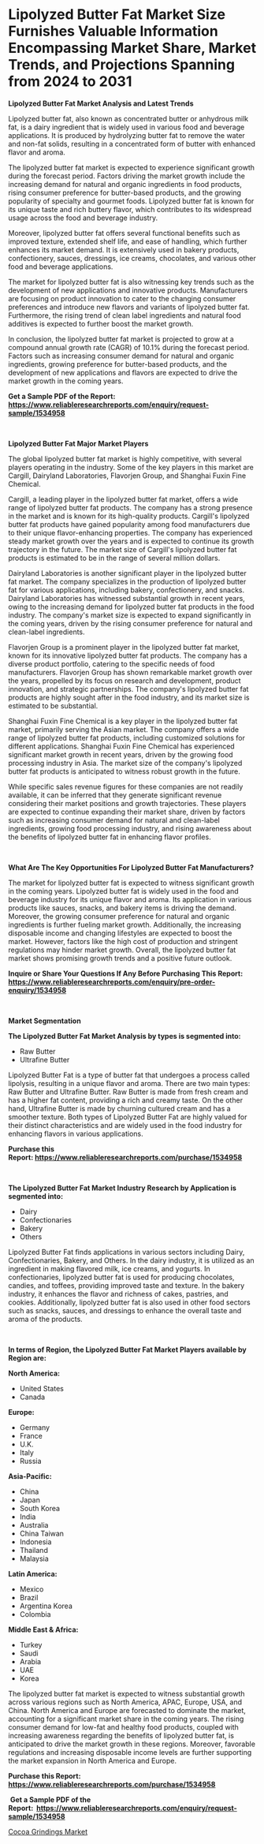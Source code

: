 <p><h1>Lipolyzed Butter Fat Market Size Furnishes Valuable Information Encompassing Market Share, Market Trends, and Projections Spanning from 2024 to 2031</h1></p><p><strong>Lipolyzed Butter Fat Market Analysis and Latest Trends</strong></p>
<p><p>Lipolyzed butter fat, also known as concentrated butter or anhydrous milk fat, is a dairy ingredient that is widely used in various food and beverage applications. It is produced by hydrolyzing butter fat to remove the water and non-fat solids, resulting in a concentrated form of butter with enhanced flavor and aroma.</p><p>The lipolyzed butter fat market is expected to experience significant growth during the forecast period. Factors driving the market growth include the increasing demand for natural and organic ingredients in food products, rising consumer preference for butter-based products, and the growing popularity of specialty and gourmet foods. Lipolyzed butter fat is known for its unique taste and rich buttery flavor, which contributes to its widespread usage across the food and beverage industry.</p><p>Moreover, lipolyzed butter fat offers several functional benefits such as improved texture, extended shelf life, and ease of handling, which further enhances its market demand. It is extensively used in bakery products, confectionery, sauces, dressings, ice creams, chocolates, and various other food and beverage applications.</p><p>The market for lipolyzed butter fat is also witnessing key trends such as the development of new applications and innovative products. Manufacturers are focusing on product innovation to cater to the changing consumer preferences and introduce new flavors and variants of lipolyzed butter fat. Furthermore, the rising trend of clean label ingredients and natural food additives is expected to further boost the market growth.</p><p>In conclusion, the lipolyzed butter fat market is projected to grow at a compound annual growth rate (CAGR) of 10.1% during the forecast period. Factors such as increasing consumer demand for natural and organic ingredients, growing preference for butter-based products, and the development of new applications and flavors are expected to drive the market growth in the coming years.</p></p>
<p><strong>Get a Sample PDF of the Report:&nbsp; <a href="https://www.reliableresearchreports.com/enquiry/request-sample/1534958">https://www.reliableresearchreports.com/enquiry/request-sample/1534958</a></strong></p>
<p>&nbsp;</p>
<p><strong>Lipolyzed Butter Fat Major Market Players</strong></p>
<p><p>The global lipolyzed butter fat market is highly competitive, with several players operating in the industry. Some of the key players in this market are Cargill, Dairyland Laboratories, Flavorjen Group, and Shanghai Fuxin Fine Chemical.</p><p>Cargill, a leading player in the lipolyzed butter fat market, offers a wide range of lipolyzed butter fat products. The company has a strong presence in the market and is known for its high-quality products. Cargill's lipolyzed butter fat products have gained popularity among food manufacturers due to their unique flavor-enhancing properties. The company has experienced steady market growth over the years and is expected to continue its growth trajectory in the future. The market size of Cargill's lipolyzed butter fat products is estimated to be in the range of several million dollars.</p><p>Dairyland Laboratories is another significant player in the lipolyzed butter fat market. The company specializes in the production of lipolyzed butter fat for various applications, including bakery, confectionery, and snacks. Dairyland Laboratories has witnessed substantial growth in recent years, owing to the increasing demand for lipolyzed butter fat products in the food industry. The company's market size is expected to expand significantly in the coming years, driven by the rising consumer preference for natural and clean-label ingredients.</p><p>Flavorjen Group is a prominent player in the lipolyzed butter fat market, known for its innovative lipolyzed butter fat products. The company has a diverse product portfolio, catering to the specific needs of food manufacturers. Flavorjen Group has shown remarkable market growth over the years, propelled by its focus on research and development, product innovation, and strategic partnerships. The company's lipolyzed butter fat products are highly sought after in the food industry, and its market size is estimated to be substantial.</p><p>Shanghai Fuxin Fine Chemical is a key player in the lipolyzed butter fat market, primarily serving the Asian market. The company offers a wide range of lipolyzed butter fat products, including customized solutions for different applications. Shanghai Fuxin Fine Chemical has experienced significant market growth in recent years, driven by the growing food processing industry in Asia. The market size of the company's lipolyzed butter fat products is anticipated to witness robust growth in the future.</p><p>While specific sales revenue figures for these companies are not readily available, it can be inferred that they generate significant revenue considering their market positions and growth trajectories. These players are expected to continue expanding their market share, driven by factors such as increasing consumer demand for natural and clean-label ingredients, growing food processing industry, and rising awareness about the benefits of lipolyzed butter fat in enhancing flavor profiles.</p></p>
<p>&nbsp;</p>
<p><strong>What Are The Key Opportunities For Lipolyzed Butter Fat Manufacturers?</strong></p>
<p><p>The market for lipolyzed butter fat is expected to witness significant growth in the coming years. Lipolyzed butter fat is widely used in the food and beverage industry for its unique flavor and aroma. Its application in various products like sauces, snacks, and bakery items is driving the demand. Moreover, the growing consumer preference for natural and organic ingredients is further fueling market growth. Additionally, the increasing disposable income and changing lifestyles are expected to boost the market. However, factors like the high cost of production and stringent regulations may hinder market growth. Overall, the lipolyzed butter fat market shows promising growth trends and a positive future outlook.</p></p>
<p><strong>Inquire or Share Your Questions If Any Before Purchasing This Report: <a href="https://www.reliableresearchreports.com/enquiry/pre-order-enquiry/1534958">https://www.reliableresearchreports.com/enquiry/pre-order-enquiry/1534958</a></strong></p>
<p>&nbsp;</p>
<p><strong>Market Segmentation</strong></p>
<p><strong>The Lipolyzed Butter Fat Market Analysis by types is segmented into:</strong></p>
<p><ul><li>Raw Butter</li><li>Ultrafine Butter</li></ul></p>
<p><p>Lipolyzed Butter Fat is a type of butter fat that undergoes a process called lipolysis, resulting in a unique flavor and aroma. There are two main types: Raw Butter and Ultrafine Butter. Raw Butter is made from fresh cream and has a higher fat content, providing a rich and creamy taste. On the other hand, Ultrafine Butter is made by churning cultured cream and has a smoother texture. Both types of Lipolyzed Butter Fat are highly valued for their distinct characteristics and are widely used in the food industry for enhancing flavors in various applications.</p></p>
<p><strong>Purchase this Report:&nbsp;<a href="https://www.reliableresearchreports.com/purchase/1534958">https://www.reliableresearchreports.com/purchase/1534958</a></strong></p>
<p>&nbsp;</p>
<p><strong>The Lipolyzed Butter Fat Market Industry Research by Application is segmented into:</strong></p>
<p><ul><li>Dairy</li><li>Confectionaries</li><li>Bakery</li><li>Others</li></ul></p>
<p><p>Lipolyzed Butter Fat finds applications in various sectors including Dairy, Confectionaries, Bakery, and Others. In the dairy industry, it is utilized as an ingredient in making flavored milk, ice creams, and yogurts. In confectionaries, lipolyzed butter fat is used for producing chocolates, candies, and toffees, providing improved taste and texture. In the bakery industry, it enhances the flavor and richness of cakes, pastries, and cookies. Additionally, lipolyzed butter fat is also used in other food sectors such as snacks, sauces, and dressings to enhance the overall taste and aroma of the products.</p></p>
<p>&nbsp;</p>
<p><strong>In terms of Region, the Lipolyzed Butter Fat Market Players available by Region are:</strong></p>
<p>
    <p> <strong> North America: </strong>
        <ul>
            <li>United States</li>
            <li>Canada</li>
        </ul>
        </p> 
    <p> <strong> Europe: </strong>
        <ul>
            <li>Germany</li>
            <li>France</li>
            <li>U.K.</li>
            <li>Italy</li>
            <li>Russia</li>
        </ul>
        </p> 
    <p> <strong> Asia-Pacific: </strong>
        <ul>
            <li>China</li>
            <li>Japan</li>
            <li>South Korea</li>
            <li>India</li>
            <li>Australia</li>
            <li>China Taiwan</li>
            <li>Indonesia</li>
            <li>Thailand</li>
            <li>Malaysia</li>
        </ul>
        </p> 
    <p> <strong> Latin America: </strong>
        <ul>
            <li>Mexico</li>
            <li>Brazil</li>
            <li>Argentina Korea</li>
            <li>Colombia</li>
        </ul>
        </p> 
    <p> <strong> Middle East & Africa: </strong>
        <ul>
            <li>Turkey</li>
            <li>Saudi</li>
            <li>Arabia</li>
            <li>UAE</li>
            <li>Korea</li>
        </ul>
    </p>
    </p>
<p><p>The lipolyzed butter fat market is expected to witness substantial growth across various regions such as North America, APAC, Europe, USA, and China. North America and Europe are forecasted to dominate the market, accounting for a significant market share in the coming years. The rising consumer demand for low-fat and healthy food products, coupled with increasing awareness regarding the benefits of lipolyzed butter fat, is anticipated to drive the market growth in these regions. Moreover, favorable regulations and increasing disposable income levels are further supporting the market expansion in North America and Europe.</p></p>
<p><strong>Purchase this Report: <a href="https://www.reliableresearchreports.com/purchase/1534958">https://www.reliableresearchreports.com/purchase/1534958</a></strong></p>
<p>&nbsp;<strong>Get a Sample PDF of the Report:&nbsp;&nbsp;<a href="https://www.reliableresearchreports.com/enquiry/request-sample/1534958">https://www.reliableresearchreports.com/enquiry/request-sample/1534958</a></strong></p>
<p><strong></strong></p>
<p><p><a href="https://github.com/NorbertYates/Market-Research-Report-List-3/blob/main/cocoa-grindings-market.md">Cocoa Grindings Market</a></p></p>